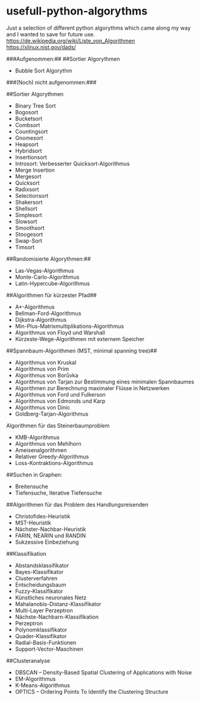 # usefull-python-algorythms

Just a selection of different python algorythms which came along my way and I wanted to save for future use.
https://de.wikipedia.org/wiki/Liste_von_Algorithmen
https://xlinux.nist.gov/dads/
 
###Aufgenommen:##
##Sortier Algorythmen
- Bubble Sort Algorythm 

###(Noch) nicht aufgenommen:###

##Sortier Algorythmen
- Binary Tree Sort
- Bogosort
- Bucketsort
- Combsort
- Countingsort
- Gnomesort
- Heapsort
- Hybridsort
- Insertionsort
- Introsort: Verbesserter Quicksort-Algorithmus
- Merge Insertion
- Mergesort
- Quicksort
- Radixsort
- Selectionsort
- Shakersort
- Shellsort
- Simplesort
- Slowsort
- Smoothsort
- Stoogesort
- Swap-Sort
- Timsort

##Randomisierte Algorythmen:##
- Las-Vegas-Algorithmus
- Monte-Carlo-Algorithmus
- Latin-Hypercube-Algorithmus

##Algorithmen für kürzester Pfad##
- A*-Algorithmus
- Bellman-Ford-Algorithmus
- Dijkstra-Algorithmus
- Min-Plus-Matrixmultiplikations-Algorithmus
- Algorithmus von Floyd und Warshall
- Kürzeste-Wege-Algorithmen mit externem Speicher

##Spannbaum-Algorithmen (MST, minimal spanning tree)##
- Algorithmus von Kruskal
- Algorithmus von Prim
- Algorithmus von Borůvka
- Algorithmus von Tarjan zur Bestimmung eines minimalen Spannbaumes
- Algorithmen zur Berechnung maximaler Flüsse in Netzwerken
- Algorithmus von Ford und Fulkerson
- Algorithmus von Edmonds und Karp
- Algorithmus von Dinic
- Goldberg-Tarjan-Algorithmus

Algorithmen für das Steinerbaumproblem
- KMB-Algorithmus
- Algorithmus von Mehlhorn
- Ameisenalgorithmen
- Relativer Greedy-Algorithmus
- Loss-Kontraktions-Algorithmus

##Suchen in Graphen:
- Breitensuche
- Tiefensuche, Iterative Tiefensuche

##Algorithmen für das Problem des Handlungsreisenden
- Christofides-Heuristik
- MST-Heuristik
- Nächster-Nachbar-Heuristik
- FARIN, NEARIN und RANDIN
- Sukzessive Einbeziehung

##Klassifikation
- Abstandsklassifikator
- Bayes-Klassifikator
- Clusterverfahren
- Entscheidungsbaum
- Fuzzy-Klassifikator
- Künstliches neuronales Netz
- Mahalanobis-Distanz-Klassifikator
- Multi-Layer Perzeptron
- Nächste-Nachbarn-Klassifikation
- Perzeptron
- Polynomklassifikator
- Quader-Klassifikator
- Radial-Basis-Funktionen
- Support-Vector-Maschinen

##Clusteranalyse
- DBSCAN – Density-Based Spatial Clustering of Applications with Noise
- EM-Algorithmus
- K-Means-Algorithmus
- OPTICS – Ordering Points To Identify the Clustering Structure

